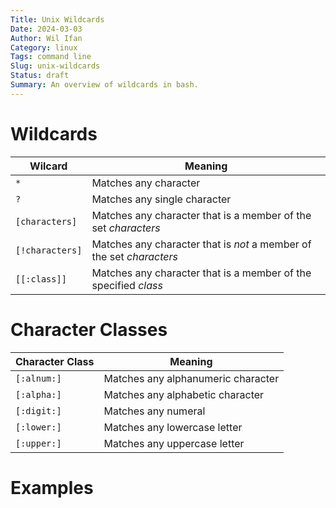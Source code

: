 ```yaml
---
Title: Unix Wildcards
Date: 2024-03-03
Author: Wil Ifan
Category: linux
Tags: command line
Slug: unix-wildcards
Status: draft
Summary: An overview of wildcards in bash.
---
```


# Wildcards

| Wilcard | Meaning |
| ------- | ------- |
| `*`       | Matches any character |
| `?`       | Matches any single character |
| `[characters]` | Matches any character that is a member of the set *characters* |
| `[!characters]` | Matches any character that is *not* a member of the set *characters* |
| `[[:class]]` | Matches any character that is a member of the specified *class* |

# Character Classes

| Character Class | Meaning |
| --------------- | ------- |
| `[:alnum:]`       | Matches any alphanumeric character |
| `[:alpha:]`       | Matches any alphabetic character   |
| `[:digit:]`       | Matches any numeral                |
| `[:lower:]`       | Matches any lowercase letter       |
| `[:upper:]`       | Matches any uppercase letter       |

# Examples

